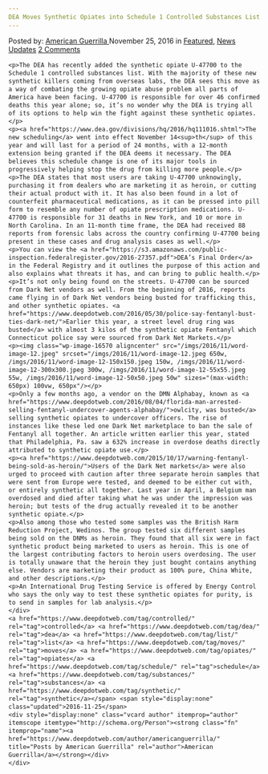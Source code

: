 ```yaml
---
DEA Moves Synthetic Opiates into Schedule 1 Controlled Substances List
---
```

<article class="post-listing post-16569 post type-post status-publish format-standard has-post-thumbnail hentry  tag-controlled tag-dea tag-list tag-moves tag-opiates tag-schedule tag-substances tag-synthetic">
    <div class="post-inner">
        <span>Posted by: <a href="https://www.deepdotweb.com/author/americanguerrilla/" title="">American Guerrilla </a></span>
    <span>November 25, 2016</span>
    <span>in <a href="https://www.deepdotweb.com/category/deepdot-news/" rel="category tag">Featured</a>, <a href="https://www.deepdotweb.com/category/news-updates/" rel="category tag">News Updates</a></span>
    <span><a href="https://www.deepdotweb.com/2016/11/25/dea-moves-synthetic-opiates-schedule-1-controlled-substances-list/#comments">2 Comments</a></span>
    </p>
    <div class="clear"></div>
    
    <p>The DEA has recently added the synthetic opiate U-47700 to the Schedule 1 controlled substances list. With the majority of these new synthetic killers coming from overseas labs, the DEA sees this move as a way of combating the growing opiate abuse problem all parts of America have been facing. U-47700 is responsible for over 46 confirmed deaths this year alone; so, it’s no wonder why the DEA is trying all of its options to help win the fight against these synthetic opiates.</p>
    <p><a href="https://www.dea.gov/divisions/hq/2016/hq111016.shtml">The new scheduling</a> went into effect November 14<sup>th</sup> of this year and will last for a period of 24 months, with a 12-month extension being granted if the DEA deems it necessary. The DEA believes this schedule change is one of its major tools in progressively helping stop the drug from killing more people.</p>
    <p>The DEA states that most users are taking U-47700 unknowingly, purchasing it from dealers who are marketing it as heroin, or cutting their actual product with it. It has also been found in a lot of counterfeit pharmaceutical medications, as it can be pressed into pill form to resemble any number of opiate prescription medications. U-47700 is responsible for 31 deaths in New York, and 10 or more in North Carolina. In an 11-month time frame, the DEA had received 88 reports from forensic labs across the country confirming U-47700 being present in these cases and drug analysis cases as well.</p>
    <p>You can view the <a href="https://s3.amazonaws.com/public-inspection.federalregister.gov/2016-27357.pdf">DEA’s Final Order</a> in the Federal Registry and it outlines the purpose of this action and also explains what threats it has, and can bring to public health.</p>
    <p>It’s not only being found on the streets. U-47700 can be sourced from Dark Net vendors as well. From the beginning of 2016, reports came flying in of Dark Net vendors being busted for trafficking this, and other synthetic opiates. <a href="https://www.deepdotweb.com/2016/05/30/police-say-fentanyl-bust-ties-dark-net/">Earlier this year, a street level drug ring was busted</a> with almost 3 kilos of the synthetic opiate Fentanyl which Connecticut police say were sourced from Dark Net Markets.</p>
    <p><img class="wp-image-16570 aligncenter" src="/imgs/2016/11/word-image-12.jpeg" srcset="/imgs/2016/11/word-image-12.jpeg 650w, /imgs/2016/11/word-image-12-150x150.jpeg 150w, /imgs/2016/11/word-image-12-300x300.jpeg 300w, /imgs/2016/11/word-image-12-55x55.jpeg 55w, /imgs/2016/11/word-image-12-50x50.jpeg 50w" sizes="(max-width: 650px) 100vw, 650px"/></p>
    <p>Only a few months ago, a vendor on the DMN Alphabay, known as <a href="https://www.deepdotweb.com/2016/08/04/florida-man-arrested-selling-fentanyl-undercover-agents-alphabay/">owlcity, was busted</a> selling synthetic opiates to undercover officers. The rise of instances like these led one Dark Net marketplace to ban the sale of Fentanyl all together. An article written earlier this year, stated that Philadelphia, Pa. saw a 632% increase in overdose deaths directly attributed to synthetic opiate use.</p>
    <p><a href="https://www.deepdotweb.com/2015/10/17/warning-fentanyl-being-sold-as-heroin/">Users of the Dark Net markets</a> were also urged to proceed with caution after three separate heroin samples that were sent from Europe were tested, and deemed to be either cut with, or entirely synthetic all together. Last year in April, a Belgium man overdosed and died after taking what he was under the impression was heroin; but tests of the drug actually revealed it to be another synthetic opiate.</p>
    <p>Also among those who tested some samples was the British Harm Reduction Project, Wedinos. The group tested six different samples being sold on the DNMs as heroin. They found that all six were in fact synthetic product being marketed to users as heroin. This is one of the largest contributing factors to heroin users overdosing. The user is totally unaware that the heroin they just bought contains anything else. Vendors are marketing their product as 100% pure, China White, and other descriptions.</p>
    <p>An International Drug Testing Service is offered by Energy Control who says the only way to test these synthetic opiates for purity, is to send in samples for lab analysis.</p>
    </div>
    <a href="https://www.deepdotweb.com/tag/controlled/" rel="tag">controlled</a> <a href="https://www.deepdotweb.com/tag/dea/" rel="tag">dea</a> <a href="https://www.deepdotweb.com/tag/list/" rel="tag">list</a> <a href="https://www.deepdotweb.com/tag/moves/" rel="tag">moves</a> <a href="https://www.deepdotweb.com/tag/opiates/" rel="tag">opiates</a> <a href="https://www.deepdotweb.com/tag/schedule/" rel="tag">schedule</a> <a href="https://www.deepdotweb.com/tag/substances/" rel="tag">substances</a> <a href="https://www.deepdotweb.com/tag/synthetic/" rel="tag">synthetic</a></span> <span style="display:none" class="updated">2016-11-25</span>
    <div style="display:none" class="vcard author" itemprop="author" itemscope itemtype="http://schema.org/Person"><strong class="fn" itemprop="name"><a href="https://www.deepdotweb.com/author/americanguerrilla/" title="Posts by American Guerrilla" rel="author">American Guerrilla</a></strong></div>
    </div>
</article>

